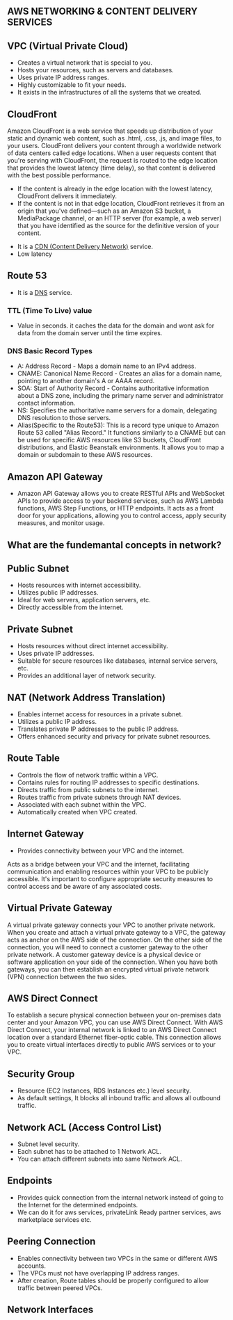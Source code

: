 ## AWS NETWORKING & CONTENT DELIVERY SERVICES

## VPC (Virtual Private Cloud)

- Creates a virtual network that is special to you.
- Hosts your resources, such as servers and databases.
- Uses private IP address ranges.
- Highly customizable to fit your needs.
- It exists in the infrastructures of all the systems that we created.

## CloudFront

Amazon CloudFront is a web service that speeds up distribution of your static and dynamic web content, such as .html, .css, .js, and image files, to your users. CloudFront delivers your content through a worldwide network of data centers called edge locations. When a user requests content that you're serving with CloudFront, the request is routed to the edge location that provides the lowest latency (time delay), so that content is delivered with the best possible performance.

- If the content is already in the edge location with the lowest latency, CloudFront delivers it immediately.
- If the content is not in that edge location, CloudFront retrieves it from an origin that you've defined—such as an Amazon S3 bucket, a MediaPackage channel, or an HTTP server (for example, a web server) that you have identified as the source for the definitive version of your content.

* It is a [CDN (Content Delivery Network)](https://www.cloudflare.com/learning/cdn/what-is-a-cdn/) service.
* Low latency

## Route 53

- It is a [DNS](https://www.cdnetworks.com/web-performance-blog/what-is-a-dns-server/) service.

### TTL (Time To Live) value

- Value in seconds. it caches the data for the domain and wont ask for data from the domain server until the time expires.

### DNS Basic Record Types

- A: Address Record - Maps a domain name to an IPv4 address.
- CNAME: Canonical Name Record - Creates an alias for a domain name, pointing to another domain's A or AAAA record.
- SOA: Start of Authority Record - Contains authoritative information about a DNS zone, including the primary name server and administrator contact information.
- NS: Specifies the authoritative name servers for a domain, delegating DNS resolution to those servers.
- Alias(Specific to the Route53): This is a record type unique to Amazon Route 53 called "Alias Record." It functions similarly to a CNAME but can be used for specific AWS resources like S3 buckets, CloudFront distributions, and Elastic Beanstalk environments. It allows you to map a domain or subdomain to these AWS resources.

## Amazon API Gateway

- Amazon API Gateway allows you to create RESTful APIs and WebSocket APIs to provide access to your backend services, such as AWS Lambda functions, AWS Step Functions, or HTTP endpoints. It acts as a front door for your applications, allowing you to control access, apply security measures, and monitor usage.

## What are the fundemantal concepts in network?

## Public Subnet

- Hosts resources with internet accessibility.
- Utilizes public IP addresses.
- Ideal for web servers, application servers, etc.
- Directly accessible from the internet.

## Private Subnet

- Hosts resources without direct internet accessibility.
- Uses private IP addresses.
- Suitable for secure resources like databases, internal service servers, etc.
- Provides an additional layer of network security.

## NAT (Network Address Translation)

- Enables internet access for resources in a private subnet.
- Utilizes a public IP address.
- Translates private IP addresses to the public IP address.
- Offers enhanced security and privacy for private subnet resources.

## Route Table

- Controls the flow of network traffic within a VPC.
- Contains rules for routing IP addresses to specific destinations.
- Directs traffic from public subnets to the internet.
- Routes traffic from private subnets through NAT devices.
- Associated with each subnet within the VPC.
- Automatically created when VPC created.

## Internet Gateway

- Provides connectivity between your VPC and the internet.

Acts as a bridge between your VPC and the internet, facilitating communication and enabling resources within your VPC to be publicly accessible. It's important to configure appropriate security measures to control access and be aware of any associated costs.

## Virtual Private Gateway

A virtual private gateway connects your VPC to another private network. When you create and attach a virtual private gateway to a VPC, the gateway acts as anchor on the AWS side of the connection. On the other side of the connection, you will need to connect a customer gateway to the other private network. A customer gateway device is a physical device or software application on your side of the connection. When you have both gateways, you can then establish an encrypted virtual private network (VPN) connection between the two sides.

## AWS Direct Connect

To establish a secure physical connection between your on-premises data center and your Amazon VPC, you can use AWS Direct Connect. With AWS Direct Connect, your internal network is linked to an AWS Direct Connect location over a standard Ethernet fiber-optic cable. This connection allows you to create virtual interfaces directly to public AWS services or to your VPC.

## Security Group

- Resource (EC2 Instances, RDS Instances etc.) level security.
- As default settings, It blocks all inbound traffic and allows all outbound traffic.

## Network ACL (Access Control List)

- Subnet level security.
- Each subnet has to be attached to 1 Network ACL.
- You can attach different subnets into same Network ACL.

## Endpoints

- Provides quick connection from the internal network instead of going to the Internet for the determined endpoints.
- We can do it for aws services, privateLink Ready partner services, aws marketplace services etc.

## Peering Connection

- Enables connectivity between two VPCs in the same or different AWS accounts.
- The VPCs must not have overlapping IP address ranges.
- After creation, Route tables should be properly configured to allow traffic between peered VPCs.

## Network Interfaces
